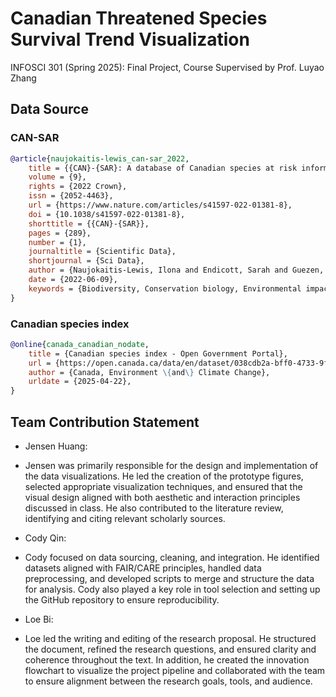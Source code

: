 # Canadian Threatened Species Survival Trend Visualization

INFOSCI 301 (Spring 2025): Final Project, Course Supervised by Prof. Luyao Zhang

## Data Source

### CAN-SAR

```bib
@article{naujokaitis-lewis_can-sar_2022,
	title = {{CAN}-{SAR}: A database of Canadian species at risk information},
	volume = {9},
	rights = {2022 Crown},
	issn = {2052-4463},
	url = {https://www.nature.com/articles/s41597-022-01381-8},
	doi = {10.1038/s41597-022-01381-8},
	shorttitle = {{CAN}-{SAR}},
	pages = {289},
	number = {1},
	journaltitle = {Scientific Data},
	shortjournal = {Sci Data},
	author = {Naujokaitis-Lewis, Ilona and Endicott, Sarah and Guezen, Jessica M.},
	date = {2022-06-09},
	keywords = {Biodiversity, Conservation biology, Environmental impact},
}
```

### Canadian species index

```bib
@online{canada_canadian_nodate,
	title = {Canadian species index - Open Government Portal},
	url = {https://open.canada.ca/data/en/dataset/038cdb2a-bff0-4733-9f07-3b8cc6588e08},
	author = {Canada, Environment \{and\} Climate Change},
	urldate = {2025-04-22},
}
```

## Team Contribution Statement

- Jensen Huang:

- Jensen was primarily responsible for the design and implementation of the data visualizations. He led the creation of the prototype figures, selected appropriate visualization techniques, and ensured that the visual design aligned with both aesthetic and interaction principles discussed in class. He also contributed to the literature review, identifying and citing relevant scholarly sources.

- Cody Qin:

- Cody focused on data sourcing, cleaning, and integration. He identified datasets aligned with FAIR/CARE principles, handled data preprocessing, and developed scripts to merge and structure the data for analysis. Cody also played a key role in tool selection and setting up the GitHub repository to ensure reproducibility.

- Loe Bi:

- Loe led the writing and editing of the research proposal. He structured the document, refined the research questions, and ensured clarity and coherence throughout the text. In addition, he created the innovation flowchart to visualize the project pipeline and collaborated with the team to ensure alignment between the research goals, tools, and audience.
